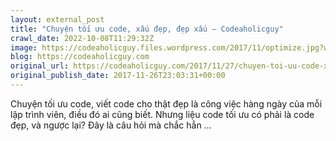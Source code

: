```yaml
---
layout: external_post
title: "Chuyện tối ưu code, xấu đẹp, đẹp xấu – Codeaholicguy"
crawl_date: 2022-10-08T11:29:32Z
image: https://codeaholicguy.files.wordpress.com/2017/11/optimize.jpg?w=1200
blog: https://codeaholicguy.com
original_url: https://codeaholicguy.com/2017/11/27/chuyen-toi-uu-code-xau-dep-dep-xau/
original_publish_date: 2017-11-26T23:03:31+00:00
---
```


Chuyện tối ưu code, viết code cho thật đẹp là công việc hàng ngày của mỗi lập trình viên, điều đó ai cũng biết. Nhưng liệu code tối ưu có phải là code đẹp, và ngược lại? Đây là câu hỏi mà chắc hẳn …